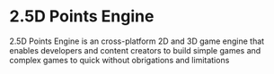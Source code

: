 # 2.5D Points Engine
2.5D Points Engine is an cross-platform 2D and 3D game engine that enables developers and content creators to build simple games and complex games to quick without obrigations and limitations 

